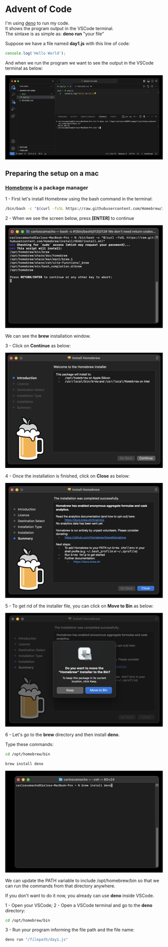 # Advent of Code

I'm using <a href="https://docs.deno.com/runtime/manual/getting_started/installation" target="_blank">deno</a> to run my code. 
<br>It shows the program output in the VSCode terminal.
<br>The sintaxe is as simple as: **deno run** "your file" 

Suppose we have a file named **day1.js** with this line of code:
```javascript
console.log('Hello World');
```
And when we run the program we want to see the output in the VSCode terminal as below:
<br>

![Terminal](hello.png "VSCode terminal")

## Preparing the setup on a mac

### <a href="https://brew.sh/" target="_blank">Homebrew</a> is a package manager 
1 - First let's install Homebrew using the bash command in the terminal:
```bash
/bin/bash -c "$(curl -fsSL https://raw.githubusercontent.com/Homebrew/install/HEAD/install.sh)"
```
2 - When we see the screen below, press **[ENTER]** to continue

![brew](installHomeBrew1.png "Install Homebrew")


We can see the **brew** installation window.

3 - Click on **Continue** as below:


![brew](installHomeBrew3.png "Install Homebrew")

4 - Once the installation is finished, click on **Close** as below:

![brew](installHomeBrew4.png "Install Homebrew")

5 - To get rid of the installer file, you can click on **Move to Bin** as below:

![brew](installHomeBrew5.png "Install Homebrew")


6 - Let's go to the **brew** directory and then install **deno**. 

Type these commands:

```bash
cd /opt/homebrew/bin 
```
```bash
brew install deno 
```

![brew](installHomeBrew2.png "Install Homebrew")

We can update the PATH variable to include /opt/homebrew/bin 
so that we can run the commands from that directory anywhere. 

If you don't want to do it now, you already can use **deno** inside VSCode. 

1 - Open your VSCode;
2 - Open a VSCode terminal and go to the **deno** directory:

```bash
cd /opt/homebrew/bin 
```

3 - Run your program informing the file path and the file name:

```bash
deno run "/filepath/day1.js"
```
